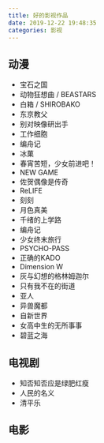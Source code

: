 ```yaml
---
title: 好的影视作品
date: 2019-12-22 19:48:35
categories: 影视
---
```


## 动漫
* 宝石之国
* 动物狂想曲 / BEASTARS
* 白箱 / SHIROBAKO
* 东京教父
* 别对映像研出手
* 工作细胞
* 编舟记
* 冰菓
* 春宵苦短，少女前进吧！
* NEW GAME
* 佐贺偶像是传奇
* ReLIFE
* 刻刻
* 月色真美
* 千绪的上学路
* 编舟记
* 少女终末旅行
* PSYCHO-PASS
* 正确的KADO
* Dimension W
* 灰与幻想的格林姆迦尔
* 只有我不在的街道
* 亚人
* 异兽魔都
* 自新世界
* 女高中生的无所事事
* 碧蓝之海

## 电视剧
* 知否知否应是绿肥红瘦
* 人民的名义
* 清平乐

## 电影